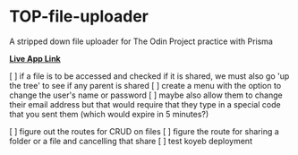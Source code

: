 # TOP-file-uploader
A stripped down file uploader for The Odin Project practice with Prisma

**[Live App Link](https://zealous-galina-hbar1stdev-cab86b9b.koyeb.app/ "File Uploader App")**

[ ] if a file is to be accessed and checked if it is shared, we must also go 'up the tree' to see if any parent is shared
[ ] create a menu with the option to change the user's name or password
[ ] maybe also allow them to change their email address but that would require that they type in a special code that you sent them (which would expire in 5 minutes?)

[ ] figure out the routes for CRUD on files
[ ] figure the route for sharing a folder or a file and cancelling that share
[ ] test koyeb deployment
